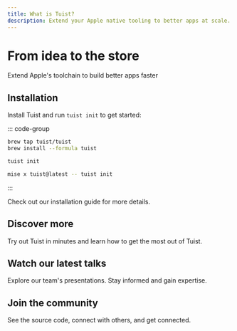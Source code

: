 ```yaml
---
title: What is Tuist?
description: Extend your Apple native tooling to better apps at scale.
---
```


<script setup>
import VPFeatures from "vitepress/dist/client/theme-default/components/VPFeatures.vue"
</script>

# From idea to the store

Extend Apple's toolchain to build better apps faster

<HomeCards>
    <HomeCard icon="📝"
        title="Generated projects"
        details="A Swift-based DSL to make Xcode projects more managleable and scalable."
        linkText="Create or migrate project"
        link="/guides/develop/projects"/>
    <HomeCard icon="📦"
        title="Cache"
        details="Get faster compilations by skipping compilation with cached binaries."
        linkText="Speed up compilations"
        link="/guides/develop/cache"/>
    <HomeCard
        icon="✅"
        title="Selective testing"
        details="Skip test targets when the dependent-upon code hasn't changed."
        linkText="Speed up test runs"
        link="/guides/develop/selective-testing"/>
    <HomeCard
        icon="📱"
        title="Previews"
        details="Share previews of your app with a URL that launches the app on a click."
        linkText="Share your apps"
        link="/guides/share/previews"/>
</HomeCards>

## Installation

Install Tuist and run `tuist init` to get started:

::: code-group

```bash [Homebrew]
brew tap tuist/tuist
brew install --formula tuist

tuist init
```

```bash [Mise]
mise x tuist@latest -- tuist init
```
:::

Check out our <LocalizedLink href="/guides/quick-start/install-tuist">installation guide</LocalizedLink> for more details.

## Discover more

Try out Tuist in minutes and learn how to get the most out of Tuist.

<!-- TODO -->
<!-- - Awesome repository -->


## Watch our latest talks

Explore our team's presentations. Stay informed and gain expertise.

<!-- TODO -->

## Join the community

See the source code, connect with others, and get connected.
